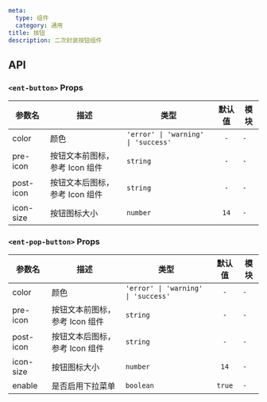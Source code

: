 ```yaml
meta:
  type: 组件
  category: 通用
title: 按钮
description: 二次封装按钮组件
```


## API


### `<ent-button>` Props

|参数名|描述|类型|默认值|模块|
|---|---|---|:---:|---|
|color|颜色|`'error' \| 'warning' \| 'success'`|`-`|`-`|
|pre-icon|按钮文本前图标，参考 Icon 组件|`string`|`-`|`-`|
|post-icon|按钮文本后图标，参考 Icon 组件|`string`|`-`|`-`|
|icon-size|按钮图标大小|`number`|`14`|`-`|




### `<ent-pop-button>` Props

|参数名|描述|类型|默认值|模块|
|---|---|---|:---:|---|
|color|颜色|`'error' \| 'warning' \| 'success'`|`-`|`-`|
|pre-icon|按钮文本前图标，参考 Icon 组件|`string`|`-`|`-`|
|post-icon|按钮文本后图标，参考 Icon 组件|`string`|`-`|`-`|
|icon-size|按钮图标大小|`number`|`14`|`-`|
|enable|是否启用下拉菜单|`boolean`|`true`|`-`|


